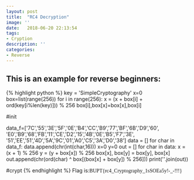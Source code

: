 ```yaml
---
layout: post
title:  "RC4 Decryption"
image: ''
date:   2018-06-20 22:13:54
tags:
- Cryption
description: ''
categories:
- Reverse
---
```


## This is an example for reverse beginners:

{% highlight python %}
key = 'SimpleCryptography'
x=0
box=list(range(256))
for i in range(256):
    x = (x + box[i] + ord(key[i%len(key)])) % 256
    box[i],box[x]=box[x],box[i]

#init

data_f=['7C','55','3E','5F','0E','B4','CC','B9','77','BF','6B','D9','60',
	   'E0','B9','68','FB','11','CE','D2','15','4B','0E','B5','F7','3E',
	   '51','EE','51','4D','5A','9C','01','A0','C5','3A','D0','38']
data = []
for char in data_f:
    data.append(chr(int(char,16)))
x=0
y=0
out = []
for char in data:
    x = (x + 1) % 256
    y = (y + box[x]) % 256
    box[x], box[y] = box[y], box[x]
    out.append(chr(ord(char) ^ box[(box[x] + box[y]) % 256]))
print(''.join(out))

#crypt
{% endhighlight %}
Flag is:<font face="黑体">BUPT{rc4_Cryptography_1sSOEa5y!-_-!!!}</font>